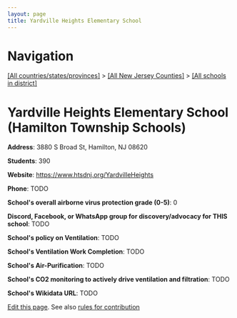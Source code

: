 ```yaml
---
layout: page
title: Yardville Heights Elementary School
---
```

# Navigation

[[All countries/states/provinces]](../../..) > [[All New Jersey Counties]](../..) > [[All schools in district]](..)

# Yardville Heights Elementary School (Hamilton Township Schools)

**Address**: 3880 S Broad St, Hamilton, NJ 08620

**Students**: 390

**Website**: <https://www.htsdnj.org/YardvilleHeights>

**Phone**: TODO

**School's overall airborne virus protection grade (0-5)**: 0

**Discord, Facebook, or WhatsApp group for discovery/advocacy for THIS school**: TODO

**School's policy on Ventilation**: TODO

**School's Ventilation Work Completion**: TODO

**School's Air-Purification**: TODO

**School's CO2 monitoring to actively drive ventilation and filtration**: TODO

**School's Wikidata URL**: TODO


[Edit this page](https://github.com/ventilate-schools/NJ/edit/main/./Mercer/Hamilton_Township_Schools/Yardville_Heights_Elementary_School.md). See also [rules for contribution](../../../contribution-rules/)